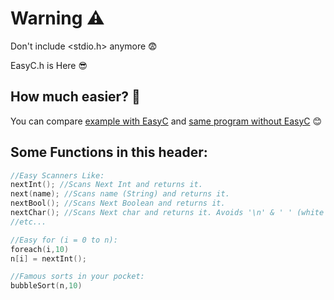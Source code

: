 ﻿# Warning ⚠
Don't include <stdio.h> anymore 😨

EasyC.h is Here 😎


## How much easier? 🤔

You can compare [example with EasyC](https://github.com/Ahmadrezadl/EasyC.h/blob/master/Example%20With%20EasyC.c) and [same program without EasyC](https://github.com/Ahmadrezadl/EasyC.h/blob/master/Example%20Without%20EasyC.c) 😊 


## Some Functions in this header:

```c
//Easy Scanners Like:
nextInt(); //Scans Next Int and returns it.
next(name); //Scans name (String) and returns it.
nextBool(); //Scans Next Boolean and returns it.
nextChar(); //Scans Next char and returns it. Avoids '\n' & ' ' (white space)
//etc...

//Easy for (i = 0 to n):
foreach(i,10)
n[i] = nextInt();

//Famous sorts in your pocket:
bubbleSort(n,10)
```
